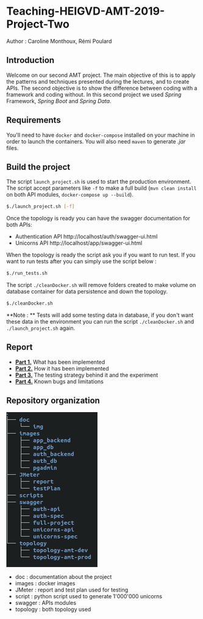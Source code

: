 # Teaching-HEIGVD-AMT-2019-Project-Two
Author : Caroline Monthoux, Rémi Poulard

## Introduction

Welcome on our second AMT project. The main objective of this is to apply the patterns and techniques presented during the lectures, and to create APIs. The second objective is to show the difference between coding with a framework and coding without. In this second project we used _Spring_ Framework, _Spring Boot_ and _Spring Data_. 

## Requirements

You'll need to have `docker` and `docker-compose` installed on your machine in order to launch the containers. You will also need `maven` to generate _.jar_ files.

## Build the project

The script `launch_project.sh` is used to start the production environment. The script accept parameters like `-f` to make a full build (`mvn clean install` on both API modules, `docker-compose up --build`).

```bash
$./launch_project.sh [-f]
```

Once the topology is ready you can have the swagger documentation for both APIs:

- Authentication API http://localhost/auth/swagger-ui.html
- Unicorns API http://localhost/app/swagger-ui.html

When the topology is ready the script ask you if you want to run test. If you want to run tests after you can simply use the script below : 

```bash
$./run_tests.sh
```

The script `./cleanDocker.sh` will remove folders created to make volume on database container for data persistence and down the topology.

```bash
$./cleanDocker.sh
```

**Note : ** Tests will add some testing data in database, if you don't want these data in the environment you can run the script `./cleanDocker.sh` and `./launch_project.sh` again.

## Report

* [**Part 1.**](doc/apiDocumentation.md) What has been implemented
* **[Part 2.](doc/apiImplementation.md)** How it has been implemented
* **[Part 3.](doc/apiTests.md)** The testing strategy behind it and the experiment
* **[Part 4.](doc/apiBugs.md)** Known bugs and limitations

## Repository organization

![](doc/img/repo_orga.png)

- doc : documentation about the project
- images : docker images
- JMeter : report and test plan used for testing
- script : python script used to generate 1'000'000 unicorns
- swagger : APIs modules
- topology : both topology used


